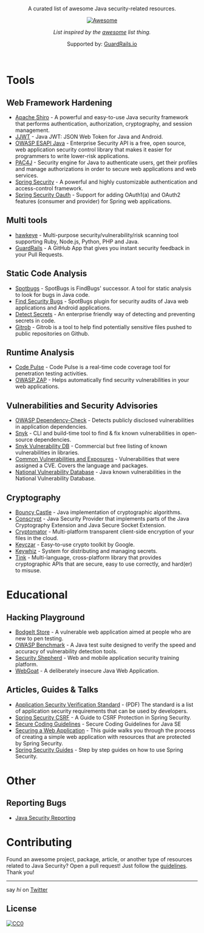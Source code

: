 <br/>
<div align="center">

A curated list of awesome Java security-related resources.

[![Awesome](https://awesome.re/badge.svg)](https://awesome.re)

_List inspired by the [awesome](https://github.com/sindresorhus/awesome) list thing._

Supported by: [GuardRails.io](https://github.com/apps/guardrails)

</div>
<br/>

# Tools

## Web Framework Hardening

- [Apache Shiro](https://shiro.apache.org/) - A powerful and easy-to-use Java security framework that performs authentication, authorization, cryptography, and session management.
- [JJWT](https://github.com/jwtk/jjwt) - Java JWT: JSON Web Token for Java and Android.
- [OWASP ESAPI Java](https://github.com/ESAPI/esapi-java-legacy) - Enterprise Security API is a free, open source, web application security control library that makes it easier for programmers to write lower-risk applications.
- [PAC4J](https://github.com/pac4j/pac4j) - Security engine for Java to authenticate users, get their profiles and manage authorizations in order to secure web applications and web services.
- [Spring Security](https://github.com/spring-projects/spring-security) - A powerful and highly customizable authentication and access-control framework.
- [Spring Security Oauth](https://github.com/spring-projects/spring-security-oauth) - Support for adding OAuth1(a) and OAuth2 features (consumer and provider) for Spring web applications.

## Multi tools

- [hawkeye](https://github.com/hawkeyesec/scanner-cli) - Multi-purpose security/vulnerability/risk scanning tool supporting Ruby, Node.js, Python, PHP and Java.
- [GuardRails](https://github.com/apps/guardrails) - A GitHub App that gives you instant security feedback in your Pull Requests.

## Static Code Analysis

- [Spotbugs](https://github.com/spotbugs/spotbugs) - SpotBugs is FindBugs' successor. A tool for static analysis to look for bugs in Java code.
- [Find Security Bugs](https://github.com/find-sec-bugs/find-sec-bugs/) - SpotBugs plugin for security audits of Java web applications and Android applications.
- [Detect Secrets](https://libraries.io/pypi/detect-secrets) - An enterprise friendly way of detecting and preventing secrets in code.
- [Gitrob](https://github.com/michenriksen/gitrob) - Gitrob is a tool to help find potentially sensitive files pushed to public repositories on Github.

## Runtime Analysis

- [Code Pulse](https://github.com/codedx/codepulse) - Code Pulse is a real-time code coverage tool for penetration testing activities.
- [OWASP ZAP](https://github.com/zaproxy/zaproxy) -  Helps automatically find security vulnerabilities in your web applications.

## Vulnerabilities and Security Advisories

- [OWASP Dependency-Check](https://github.com/jeremylong/DependencyCheck) - Detects publicly disclosed vulnerabilities in application dependencies.
- [Snyk](https://github.com/snyk/snyk) - CLI and build-time tool to find & fix known vulnerabilities in open-source dependencies.
- [Snyk Vulnerability DB](https://snyk.io/vuln?type=maven) - Commercial but free listing of known vulnerabilities in libraries.
- [Common Vulnerabilities and Exposures](https://www.cvedetails.com/product/19117/Oracle-JRE.html?vendor_id=93) - Vulnerabilities that were assigned a CVE. Covers the language and packages.
- [National Vulnerability Database](https://nvd.nist.gov/vuln/search/results?form_type=Basic&results_type=overview&query=java&search_type=all) - Java known vulnerabilities in the National Vulnerability Database.

## Cryptography

- [Bouncy Castle](https://www.bouncycastle.org/java.html) - Java implementation of cryptographic algorithms.
- [Conscrypt](https://github.com/google/conscrypt) - Java Security Provider that implements parts of the Java Cryptography Extension and Java Secure Socket Extension.
- [Cryptomator](https://github.com/cryptomator/cryptomator) - Multi-platform transparent client-side encryption of your files in the cloud.
- [Keyczar](https://github.com/google/keyczar) - Easy-to-use crypto toolkit by Google.
- [Keywhiz](https://github.com/square/keywhiz) - System for distributing and managing secrets.
- [Tink](https://github.com/google/tink) - Multi-language, cross-platform library that provides cryptographic APIs that are secure, easy to use correctly, and hard(er) to misuse.

# Educational

## Hacking Playground

- [BodgeIt Store](https://github.com/psiinon/bodgeit) - A vulnerable web application aimed at people who are new to pen testing.
- [OWASP Benchmark](https://github.com/OWASP/Benchmark) - A Java test suite designed to verify the speed and accuracy of vulnerability detection tools.
- [Security Shepherd](https://github.com/OWASP/SecurityShepherd) - Web and mobile application security training platform.
- [WebGoat](https://github.com/WebGoat/WebGoat) - A deliberately insecure Java Web Application.

## Articles, Guides & Talks

- [Application Security Verification Standard](https://www.owasp.org/images/3/33/OWASP_Application_Security_Verification_Standard_3.0.1.pdf) - (PDF) The standard is a list of application security requirements that can be used by developers.
- [Spring Security CSRF](https://www.baeldung.com/spring-security-csrf) - A Guide to CSRF Protection in Spring Security.
- [Secure Coding Guidelines](https://www.oracle.com/technetwork/java/seccodeguide-139067.html) - Secure Coding Guidelines for Java SE
- [Securing a Web Application](https://spring.io/guides/gs/securing-web/) - This guide walks you through the process of creating a simple web application with resources that are protected by Spring Security.
- [Spring Security Guides](https://docs.spring.io/spring-security/site/docs/current/guides/html5/index.html) - Step by step guides on how to use Spring Security.

# Other

## Reporting Bugs

- [Java Security Reporting](https://www.oracle.com/corporate/security-practices/assurance/vulnerability/reporting.html)

# Contributing

Found an awesome project, package, article, or another type of resources related to Java Security? Open a pull request!
Just follow the [guidelines](/CONTRIBUTING.md). Thank you!

---

say _hi_ on [Twitter](https://twitter.com/s_streichsbier)

## License

[![CC0](http://mirrors.creativecommons.org/presskit/buttons/88x31/svg/cc-zero.svg)](http://creativecommons.org/publicdomain/zero/1.0/)
